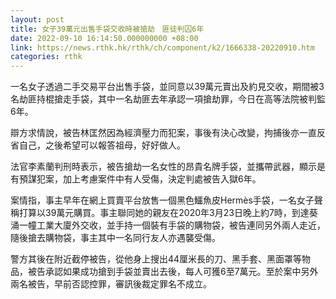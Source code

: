 ```yaml
---
layout: post
title: 女子39萬元出售手袋交收時被搶劫　匪徒判囚6年
date: 2022-09-10 16:14:50.000000000 +08:00
link: https://news.rthk.hk/rthk/ch/component/k2/1666338-20220910.htm
categories: rthk
---
```


一名女子透過二手交易平台出售手袋，並同意以39萬元賣出及約見交收，期間被3名劫匪持棍搶走手袋，其中一名劫匪去年承認一項搶劫罪，今日在高等法院被判監6年。

辯方求情說，被告林匡然因為經濟壓力而犯案，事後有決心改變，拘捕後亦一直反省自己，之後希望可以報答祖母，好好做人。

法官李素蘭判刑時表示，被告搶劫一名女性的昂貴名牌手袋，並攜帶武器，顯示是有預謀犯案，加上考慮案件中有人受傷，決定判處被告入獄6年。

案情指，事主早年在網上買賣平台放售一個黑色鱷魚皮Hermès手袋，一名女子聲稱打算以39萬元購買。事主聯同她的親友在2020年3月23日晚上約7時，到達葵涌一幢工業大廈外交收，並手持一個裝有手袋的購物袋，被告連同另外兩人走近，隨後搶去購物袋，事主其中一名同行友人亦遇襲受傷。

警方其後在附近截停被告，從他身上搜出44厘米長的刀、黑手套、黑面罩等物品，被告承認如果成功搶到手袋並賣出去後，每人可獲6至7萬元。至於案中另外兩名被告，早前否認控罪，審訊後裁定罪名不成立。
